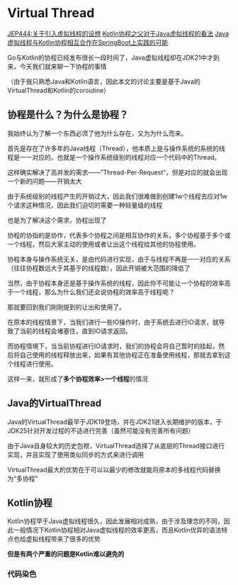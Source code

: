 # Virtual Thread

[JEP444:关于引入虚拟线程的设想](https://openjdk.org/jeps/444)
[Kotlin协程之父对于Java虚拟线程的看法](https://www.jvm-weekly.com/p/what-does-roman-elizarov-coroutines?sd=pf)
[Java虚拟线程与Kotlin协程相互合作在SpringBoot上实践的可能](https://www.youtube.com/watch?v=szl3eWA0VRw)

Go与Kotlin的协程已经发布很长一段时间了，Java虚拟线程却在JDK21中才到来，今天我们就来聊一下协程的事情

（由于我只熟悉Java和Kotlin语言，因此本文的讨论主要是基于Java的VirtualThread和Kotlin的coroutine）

## 协程是什么？为什么是协程？

我始终认为了解一个东西必须了他为什么存在，又为为什么而来。

首先是存在了许多年的Java线程（Thread），他本质上是与操作系统的系统的线程是一一对应的，也就是一个操作系统级别的线程对应一个代码中的Thread。

这样确实解决了高并发的需求——”Thread-Per-Request“，但是对应的就会出现一个新的问题——开销太大

由于系统级别的线程产生的开销过大，因此我们很难做到创建1w个线程去应对1w个请求这种情况，因此我们迫切的需要一种轻量级的线程

也是为了解决这个需求，协程出现了

协程的协指的是协作，代表多个协程之间是相互协作的关系，多个协程基于多个或一个线程，然后大家主动的使用或者让出这个线程给其他的协程使用。

协程本身与操作系统无关，是由代码进行实现，由于与线程不再是一一对应的关系（往往协程数远大于其基于的线程数），因此开销被大范围的降低了

当然，由于协程本身还是基于操作系统的线程，因此你不可能让一个协程的效率高于一个线程，那么为什么我们还会说协程的效率高于线程呢？

那就要回到我们刚刚提到的让出和使用了。

在原本的线程情景下，当我们进行一些IO操作时，由于系统去进行IO请求，就导致了当前的线程会堵塞住，直到IO请求返回。

而协程情境下，当当前协程进行IO请求时，我们的协程会将自己暂时的挂起，然后将自己使用的线程释放出来，如果有其他协程正在准备使用线程，那就去拿到这个线程进行使用。

这样一来，就形成了**多个协程效率>一个线程**的情况

## Java的VirtualThread

Java的VirtualThread最早于JDK19登场，并在JDK21进入长期维护的版本，于JDK25针对开发过程的不适进行完善（虽然可能没有完善所有问题）

由于Java自身较大的历史包袱，VirtualThread选择了从底层的Thread接口进行实现，并且实现了使用类似同步的方式来进行调用

VirtualThread最大的优势在于可以以最少的修改就能将原本的多线程代码替换为“多协程”

## Kotlin协程

Kotlin协程早于Java虚拟线程很久，因此发展相对成熟，由于涉及理念的不同，因此一般情况下Kotlin协程相对Java虚拟线程的效率更高，而且Kotlin优异的语法特点也给虚拟线程带来了很多的优势

**但是有两个严重的问题是Kotlin难以避免的**

### 代码染色

